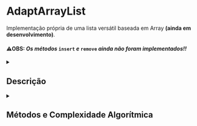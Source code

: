 # AdaptArrayList
Implementação própria de uma lista versátil baseada em Array **(ainda em desenvolvimento)**.

#### ⚠️OBS: *Os métodos* `insert` *e* `remove` *ainda não foram implementados!!*

<details><summary><h2>Descrição</h2></summary>
  
A classe `AdaptArrayList` possui a opção de operar tanto em modo dinâmico quanto estático, o que pode trazer benefícios em diferentes cenários, dependendo dos requisitos do programa. Vamos explicar como funciona a troca entre esses modos e seus benefícios:

### Modo Dinâmico

No modo dinâmico, a lista pode crescer e encolher dinamicamente conforme novos elementos são adicionados ou removidos. Para permitir esse comportamento, a lista utiliza um array interno que é redimensionado automaticamente quando necessário. A taxa de redimensionamento é controlada pelo fator de redimensionamento (`resize_factor`) passado ao construtor ou definido como valor padrão.

Quando a lista está em modo dinâmico e atinge seu tamanho máximo, ela redimensiona o array interno para aumentar sua capacidade em `resize_factor` vezes o tamanho atual, permitindo que novos elementos sejam adicionados sem que seja necessário copiar todos os elementos antigos. Da mesma forma, quando a lista fica significativamente menor em relação ao seu tamanho máximo, ela redimensiona o array para economizar espaço.

#### Benefícios do Modo Dinâmico:

1. **Uso eficiente de memória:** A lista consome memória apenas para os elementos que realmente contém, e não para a capacidade máxima alocada. Isso pode ser vantajoso quando a quantidade de elementos varia ao longo do tempo, economizando memória.

2. **Flexibilidade:** A lista pode crescer e encolher conforme necessário, adaptando-se às mudanças no número de elementos. Isso pode ser útil quando o tamanho da lista é imprevisível ou quando são necessárias operações frequentes de inserção e remoção.

### Modo Estático

No modo estático, a lista possui um tamanho fixo que é determinado durante a sua criação. Nesse caso, não é possível adicionar mais elementos do que o tamanho máximo especificado. Se a lista estiver cheia e for necessário adicionar um novo elemento, ocorrerá um erro de estouro.

#### Benefícios do Modo Estático:

1. **Performance previsível:** No modo estático, não há necessidade de redimensionar o array interno, o que pode levar a melhor previsibilidade do tempo de execução e evita possíveis custos de redimensionamento.

2. **Segurança:** Em alguns cenários, ter um tamanho fixo pode ser uma vantagem, garantindo que a lista não cresça além de um limite pré-definido, o que poderia causar problemas de uso excessivo de memória.

### Troca entre Modo Dinâmico e Estático

A troca entre os modos dinâmico e estático é realizada durante a criação da lista ou por meio da chamada do construtor com diferentes parâmetros. Se o tamanho inicial especificado for maior que zero (e a opção de redimensionamento dinâmico estiver desativada), a lista será criada no modo estático com o tamanho fornecido. Caso contrário, a lista será criada no modo dinâmico, com tamanho inicial de 1 elemento (modo padrão).

Durante a execução do programa, é possível alterar o modo da lista criando uma nova instância com o tamanho desejado e copiando os elementos da lista original para a nova. No entanto, isso pode ser um processo ineficiente, pois envolve a realocação de memória e a cópia dos elementos. Portanto, a escolha do modo mais adequado deve ser feita de acordo com os requisitos específicos do programa.
</details><details>
<summary><h2>Métodos e Complexidade Algorítmica</h2></summary>

### AdaptArrayList\<T>::AdaptArrayList()

- **Complexidade:** O(1)
- **Descrição:** Construtor padrão que cria uma lista vazia com tamanho inicial de 1 elemento.

### AdaptArrayList\<T>::AdaptArrayList(size_t size, bool is_dynamic, float resize_factor)

- **Complexidade:** O(size)
- **Descrição:** Construtor que cria uma lista com um tamanho inicial especificado, podendo ser redimensionada dinamicamente ou não.

### AdaptArrayList\<T>::~AdaptArrayList()

- **Complexidade:** O(1)
- **Descrição:** Destrutor que libera a memória alocada para o array interno da lista.

### AdaptArrayList\<T>::resize()

- **Complexidade:** O(length)
- **Descrição:** Redimensiona o array interno da lista para aumentar seu tamanho conforme necessário.

### AdaptArrayList\<T>::size()

- **Complexidade:** O(1)
- **Descrição:** Retorna o número de elementos atualmente na lista.

### AdaptArrayList\<T>::max_size()

- **Complexidade:** O(1)
- **Descrição:** Retorna o tamanho máximo do array interno.

### AdaptArrayList\<T>::operator[]

- **Complexidade:** O(1)
- **Descrição:** Sobrecarga do operador de acesso por índice, permite acessar um elemento específico na lista.

### AdaptArrayList\<T>::get(size_t index)

- **Complexidade:** O(1)
- **Descrição:** Retorna o valor do elemento em um determinado índice sem modificar o array interno.

### AdaptArrayList\<T>::push(T value)

- **Complexidade:** O(1) amortizado, O(length) quando há necessidade de redimensionamento
- **Descrição:** Adiciona um elemento na frente da lista. A operação é O(1) na maioria dos casos, mas pode ser O(length) quando é necessário redimensionar o array.

### AdaptArrayList\<T>::push_back(T value)

- **Complexidade:** O(1) amortizado, O(length) quando há necessidade de redimensionamento
- **Descrição:** Adiciona um elemento no final da lista. A operação é O(1) na maioria dos casos, mas pode ser O(length) quando é necessário redimensionar o array.

### AdaptArrayList\<T>::insert(T value, size_t index)

- **Complexidade:** O(length)
- **Descrição:** Insere um elemento em um índice específico na lista. A complexidade é O(length) porque a operação requer a realocação dos elementos para acomodar o novo valor.

### AdaptArrayList\<T>::pop()

- **Complexidade:** O(1) amortizado
- **Descrição:** Remove e retorna o elemento do início da lista (fila). A operação é O(1) na maioria dos casos, mas pode ser O(length) quando é necessário redimensionar o array.

### AdaptArrayList\<T>::remove(size_t index)

- **Complexidade:** O(length)
- **Descrição:** Remove e retorna o elemento de um determinado índice. A complexidade é O(length) porque a operação requer a realocação dos elementos para preencher o espaço vazio.

### AdaptArrayList\<T>::fill(T value, size_t qnt)

- **Complexidade:** O(qnt) amortizado, O(qnt * length) quando há necessidade de redimensionamento
- **Descrição:** Preenche a lista com o valor fornecido, opcionalmente aumentando o tamanho. A complexidade é O(qnt) na maioria dos casos, mas pode ser O(qnt * length) quando é necessário redimensionar o array.

### AdaptArrayList\<T>::foreach(void* (*function)(T*))

- **Complexidade:** O(length)
- **Descrição:** Executa uma função para cada elemento da lista.

### AdaptArrayList\<T>::__hoare(long long i, long long j, bool (*cmp)(T, T))

- **Complexidade:** O(length)
- **Descrição:** Função auxiliar que realiza o algoritmo de partição de Hoare para quicksort.

### AdaptArrayList\<T>::__quicksort(size_t i, size_t j, bool (*cmp)(T, T))

- **Complexidade:** O(n log n) em média, O(n^2) no pior caso
- **Descrição:** Função auxiliar que realiza o algoritmo de quicksort recursivamente.

### AdaptArrayList\<T>::sort()

- **Complexidade:** O(n log n) em média, O(n^2) no pior caso
- **Descrição:** Ordena a lista usando o algoritmo de quicksort e a função de comparação padrão.

### AdaptArrayList\<T>::sort(bool (*cmp)(T, T))

- **Complexidade:** O(n log n) em média, O(n^2) no pior caso
- **Descrição:** Ordena a lista usando o algoritmo de quicksort e uma função de comparação personalizada.

### AdaptArrayList\<T>::data()

- **Complexidade:** O(length)
- **Descrição:** Retorna o ponteiro para o array interno. A complexidade é O(length) porque a operação requer a realocação dos elementos para criar um novo array com o início da lista no índice 0.
  
</details>
